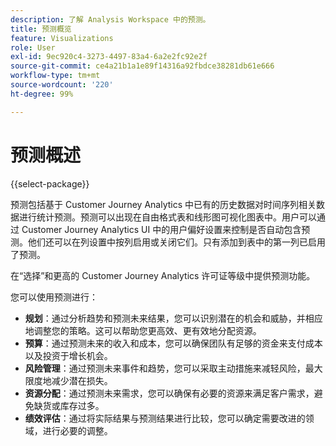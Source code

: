 ```yaml
---
description: 了解 Analysis Workspace 中的预测。
title: 预测概览
feature: Visualizations
role: User
exl-id: 9ec920c4-3273-4497-83a4-6a2e2fc92e2f
source-git-commit: ce4a21b1a1e89f14316a92fbdce38281db61e666
workflow-type: tm+mt
source-wordcount: '220'
ht-degree: 99%

---
```


# 预测概述

{{select-package}}

预测包括基于 Customer Journey Analytics 中已有的历史数据对时间序列相关数据进行统计预测。预测可以出现在自由格式表和线形图可视化图表中。用户可以通过 Customer Journey Analytics UI 中的用户偏好设置来控制是否自动包含预测。他们还可以在列设置中按列启用或关闭它们。只有添加到表中的第一列已启用了预测。

在“选择”和更高的 Customer Journey Analytics 许可证等级中提供预测功能。

您可以使用预测进行：

* **规划**：通过分析趋势和预测未来结果，您可以识别潜在的机会和威胁，并相应地调整您的策略。这可以帮助您更高效、更有效地分配资源。
* **预算**：通过预测未来的收入和成本，您可以确保团队有足够的资金来支付成本以及投资于增长机会。
* **风险管理**：通过预测未来事件和趋势，您可以采取主动措施来减轻风险，最大限度地减少潜在损失。
* **资源分配**：通过预测未来需求，您可以确保有必要的资源来满足客户需求，避免缺货或库存过多。
* **绩效评估**：通过将实际结果与预测结果进行比较，您可以确定需要改进的领域，进行必要的调整。
